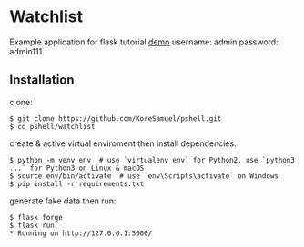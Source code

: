 
# Watchlist
Example application for flask tutorial
[demo](https://koresamuel.pythonanywhere.com/)
username: admin
password: admin111

## Installation

clone:
```
$ git clone https://github.com/KoreSamuel/pshell.git
$ cd pshell/watchlist
```
create & active virtual enviroment then install dependencies:
```
$ python -m venv env  # use `virtualenv env` for Python2, use `python3 ...` for Python3 on Linux & macOS
$ source env/bin/activate  # use `env\Scripts\activate` on Windows
$ pip install -r requirements.txt
```

generate fake data then run:
```
$ flask forge
$ flask run
* Running on http://127.0.0.1:5000/
```